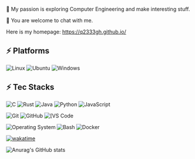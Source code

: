 🌱 My passion is exploring  Computer Engineering  and make interesting stuff.  

💬 You are welcome to chat with me.  


Here is my homepage: https://q2333gh.github.io/  

## ⚡ Platforms

![Linux](https://img.shields.io/badge/Linux-FCC624?style=for-the-badge&logo=linux&logoColor=black)
![Ubuntu](https://img.shields.io/badge/Ubuntu-E95420?style=for-the-badge&logo=ubuntu&logoColor=white)
![Windows](https://img.shields.io/badge/Windows-0078D6?style=for-the-badge&logo=windows&logoColor=white)

## ⚡ Tec Stacks
![C](https://img.shields.io/badge/-C-00599C?style=flat-square&logo=c)
![Rust](https://img.shields.io/badge/-Rust-black?style=flat-square&logo=rust)
![Java](https://img.shields.io/badge/-java-E34A86?style=flat-square&logo=java)
![Python](https://img.shields.io/badge/-Python-black?style=flat-square&logo=Python)
![JavaScript](https://img.shields.io/badge/-JavaScript-black?style=flat-square&logo=javascript)

![Git](https://img.shields.io/badge/-Git-black?style=flat-square&logo=git)
![GitHub](https://img.shields.io/badge/-GitHub-181717?style=flat-square&logo=github)
<img alt="[VS Code" src="https://img.shields.io/badge/-VSCode-%23007ACC?style=flat-square&logo=visual-studio-code" />

![Operating System](https://img.shields.io/badge/-Operating%20System-7B72E9?style=flat-square)
![Bash](https://img.shields.io/badge/-Bash-4EAA25?style=flat-square&logo=gnu-bash)
![Docker](https://img.shields.io/badge/-Docker-black?style=flat-square&logo=docker)

<!--START_SECTION:waka-->
[![wakatime](https://wakatime.com/badge/user/ac581895-3454-471c-a0ce-3106a6e4b74e.svg)](https://wakatime.com/@ac581895-3454-471c-a0ce-3106a6e4b74e)
<!--END_SECTION:waka-->

![Anurag's GitHub stats](https://github-readme-stats.vercel.app/api?username=q2333gh&count_private=true)



